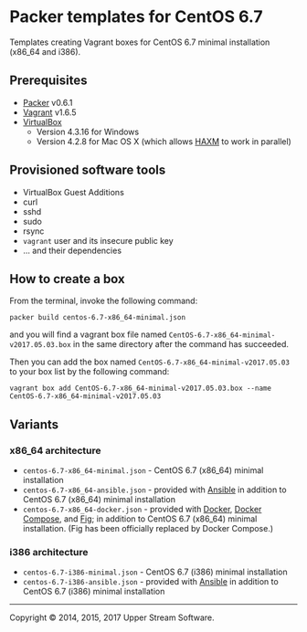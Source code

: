 # Packer templates for CentOS 6.7

Templates creating Vagrant boxes for CentOS 6.7 minimal installation (x86_64 and i386).

## Prerequisites

* [Packer] v0.6.1
* [Vagrant] v1.6.5
* [VirtualBox]
	* Version 4.3.16 for Windows
	* Version 4.2.8 for Mac OS X (which allows [HAXM] to work in parallel)

[Packer]: https://www.packer.io/ "Packer by HashiCorp"
[Vagrant]: https://www.vagrantup.com/ "Vagrant"
[VirtualBox]: https://www.virtualbox.org/ "Oracle VM VirtualBox"
[HAXM]: https://software.intel.com/en-us/android/articles/intel-hardware-accelerated-execution-manager
        "Intel&reg; Hardware Accelerated Execution Manager"

## Provisioned software tools

* VirtualBox Guest Additions
* curl
* sshd
* sudo
* rsync
* `vagrant` user and its insecure public key
* ... and their dependencies

## How to create a box

From the terminal, invoke the following command:

	packer build centos-6.7-x86_64-minimal.json

and you will find a vagrant box file named `CentOS-6.7-x86_64-minimal-v2017.05.03.box`
in the same directory after the command has succeeded.

Then you can add the box named `CentOS-6.7-x86_64-minimal-v2017.05.03` to your box list
by the following command:

	vagrant box add CentOS-6.7-x86_64-minimal-v2017.05.03.box --name CentOS-6.7-x86_64-minimal-v2017.05.03

## Variants

### x86_64 architecture

* `centos-6.7-x86_64-minimal.json` - CentOS 6.7 (x86_64) minimal installation
* `centos-6.7-x86_64-ansible.json` - provided with [Ansible]
  in addition to CentOS 6.7 (x86_64) minimal installation
* `centos-6.7-x86_64-docker.json` - provided with [Docker], [Docker Compose], and [Fig];
  in addition to CentOS 6.7 (x86_64) minimal installation.
  (Fig has been officially replaced by Docker Compose.) 

### i386 architecture

* `centos-6.7-i386-minimal.json` - CentOS 6.7 (i386) minimal installation
* `centos-6.7-i386-ansible.json` - provided with [Ansible]
  in addition to CentOS 6.7 (i386) minimal installation

[Ansible]: http://www.ansible.com/home "Ansible is Simple IT Automation"
[Docker]: https://www.docker.com/ "Docker - Build, Ship and Run Any App, Anywhere"
[Docker Compose]: https://docs.docker.com/compose/ "Docker Compose - Docker Documentation"
[Fig]: http://www.fig.sh/ "Fig | Fast, isolated development environments using Docker"

- - -

Copyright &copy; 2014, 2015, 2017 Upper Stream Software.
